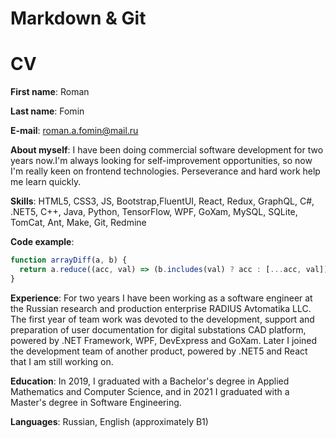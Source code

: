 # Markdown & Git

# CV

**First name**: Roman

**Last name**: Fomin

**E-mail**: roman.a.fomin@mail.ru

**About myself**: I have been doing commercial software development for two years now.I'm always looking for self-improvement opportunities, so now I'm
really keen on frontend technologies. Perseverance and hard work
help me learn quickly.

**Skills**: HTML5, CSS3, JS, Bootstrap,FluentUI, React, Redux, GraphQL, C#, .NET5, C++, Java, Python, TensorFlow, WPF, GoXam, MySQL, SQLite, TomCat, Ant, Make, Git, Redmine

**Code example**:

```javascript
function arrayDiff(a, b) {
  return a.reduce((acc, val) => (b.includes(val) ? acc : [...acc, val]), []);
}
```

**Experience**: For two years I have been working as a software engineer at the Russian research and production enterprise RADIUS Avtomatika LLC. The first year of team work was devoted to the development, support and preparation of user documentation for digital substations CAD platform, powered by .NET Framework, WPF, DevExpress and GoXam. Later I joined the development team of another product, powered by .NET5 and React that I am still working on.

**Education**: In 2019, I graduated with a Bachelor's degree in Applied Mathematics
and Computer Science, and in 2021 I graduated with a Master's degree in Software Engineering.

**Languages**: Russian, English (approximately B1)
